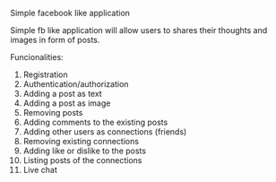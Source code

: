 Simple facebook like application

Simple fb like application will allow users to shares their thoughts and images in form of posts.

Funcionalities:
1. Registration
2. Authentication/authorization
3. Adding a post as text
4. Adding a post as image
5. Removing posts
6. Adding comments to the existing posts
7. Adding other users as connections (friends)
8. Removing existing connections
9. Adding like or dislike to the posts
10. Listing posts of the connections
11. Live chat